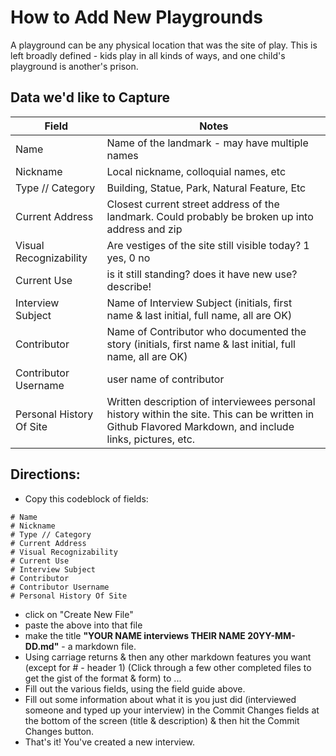 # How to Add New Playgrounds

A playground can be any physical location that was the site of play. This is left broadly defined - kids play in all kinds of ways, and one child's playground is another's prison.

## Data we'd like to Capture

Field | Notes
------|------
Name | Name of the landmark - may have multiple names
Nickname | Local nickname, colloquial names, etc 
Type // Category | Building, Statue, Park, Natural Feature, Etc 
Current Address | Closest current street address of the landmark. Could probably be broken up into address and zip
Visual Recognizability | Are vestiges of the site still visible today? 1 yes, 0 no
Current Use | is it still standing? does it have new use? describe!
Interview Subject | Name of Interview Subject (initials, first name & last initial, full name, all are OK)
Contributor | Name of Contributor who documented the story (initials, first name & last initial, full name, all are OK)
Contributor Username | user name of contributor
Personal History Of Site | Written description of interviewees personal history within the site. This can be written in Github Flavored Markdown, and include links, pictures, etc.

## Directions:

* Copy this codeblock of fields:

```
# Name
# Nickname
# Type // Category
# Current Address
# Visual Recognizability
# Current Use
# Interview Subject
# Contributor
# Contributor Username
# Personal History Of Site
```

* click on "Create New File"
* paste the above into that file
* make the title **"YOUR NAME interviews THEIR NAME 20YY-MM-DD.md"** - a markdown file.
* Using carriage returns & then any other markdown features you want (except for # - header 1) (Click through a few other completed files to get the gist of the format & form) to ...
* Fill out the various fields, using the field guide above.
* Fill out some information about what it is you just did (interviewed someone and typed up your interview) in the Commit Changes fields at the bottom of the screen (title & description) & then hit the Commit Changes button.
* That's it! You've created a new interview.